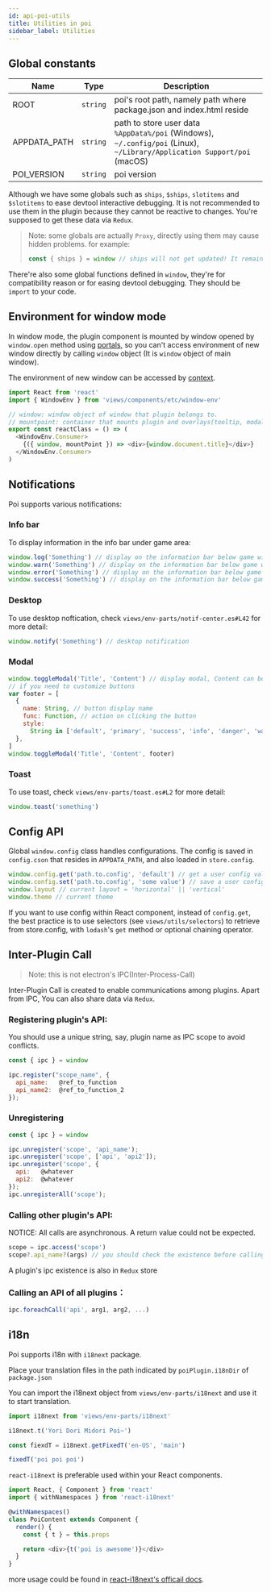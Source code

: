 ```yaml
---
id: api-poi-utils
title: Utilities in poi
sidebar_label: Utilities
---
```


## Global constants

| Name         |   Type   | Description                                                                                                                               |
| ------------ | :------: | ----------------------------------------------------------------------------------------------------------------------------------------- |
| ROOT         | `string` | poi's root path, namely path where package.json and index.html reside                                                                     |
| APPDATA_PATH | `string` | path to store user data <br/> `%AppData%/poi` (Windows), <br/> `~/.config/poi` (Linux), <br/> `~/Library/Application Support/poi` (macOS) |
| POI_VERSION  | `string` | poi version                                                                                                                               |

Although we have some globals such as `ships`, `$ships`, `slotitems` and `$slotitems` to ease devtool interactive debugging. It is not recommended to use them in the plugin because they cannot be reactive to changes. You're supposed to get these data via `Redux`.

> Note: some globals are actually `Proxy`, directly using them may cause hidden problems. for example:
>
> ```javascript
> const { ships } = window // ships will not get updated! It remains the same data as when it is declared
> ```

There're also some global functions defined in `window`, they're for compatibility reason or for easing devtool debugging. They should be `import` to your code.

## Environment for window mode

In window mode, the plugin component is mounted by window opened by `window.open` method using [portals](https://reactjs.org/docs/portals.html), so you can't access environment of new window directly by calling `window` object (It is `window` object of main window).

The environment of new window can be accessed by [context](https://reactjs.org/docs/context.html).

```javascript
import React from 'react'
import { WindowEnv } from 'views/components/etc/window-env'

// window: window object of window that plugin belongs to.
// mountpoint: container that mounts plugin and overlays(tooltip, modal, etc).
export const reactClass = () => (
  <WindowEnv.Consumer>
    {({ window, mountPoint }) => <div>{window.document.title}</div>}
  </WindowEnv.Consumer>
)
```

## Notifications

Poi supports various notifications:

### Info bar

To display information in the info bar under game area:

```javascript
window.log('Something') // display on the information bar below game window
window.warn('Something') // display on the information bar below game window
window.error('Something') // display on the information bar below game window
window.success('Something') // display on the information bar below game window
```

### Desktop

To use desktop noftication, check `views/env-parts/notif-center.es#L42` for more detail:

```javascript
window.notify('Something') // desktop notification
```

### Modal

```javascript
window.toggleModal('Title', 'Content') // display modal, Content can be HTML
// if you need to customize buttons
var footer = [
  {
    name: String, // button display name
    func: Function, // action on clicking the button
    style:
      String in ['default', 'primary', 'success', 'info', 'danger', 'warning'], // button style
  },
]
window.toggleModal('Title', 'Content', footer)
```

### Toast

To use toast, check `views/env-parts/toast.es#L2` for more detail:

```javascript
window.toast('something')
```

## Config API

Global `window.config` class handles configurations. The config is saved in `config.cson` that resides in `APPDATA_PATH`, and also loaded in `store.config`.

```javascript
window.config.get('path.to.config', 'default') // get a user config value, if fail, return the default value (NOT RECOMMENDED, SEE BELOW)
window.config.set('path.to.config', 'some value') // save a user config value, not providing value will delete the config path
window.layout // current layout = 'horizontal' || 'vertical'
window.theme // current theme
```

If you want to use config within React component, instead of `config.get`, the best practice is to use selectors (see `views/utils/selectors`) to retrieve from store.config, with `lodash`'s `get` method or optional chaining operator.

## Inter-Plugin Call

> Note: this is not electron's IPC(Inter-Process-Call)

Inter-Plugin Call is created to enable communications among plugins. Apart from IPC, You can also share data via `Redux`.

### Registering plugin's API:

You should use a unique string, say, plugin name as IPC scope to avoid conflicts.

```javascript
const { ipc } = window

ipc.register("scope_name", {
  api_name:   @ref_to_function
  api_name2:  @ref_to_function_2
});
```

### Unregistering

```javascript
const { ipc } = window

ipc.unregister('scope', 'api_name');
ipc.unregister('scope', ['api', 'api2']);
ipc.unregister('scope', {
  api:   @whatever
  api2:  @whatever
});
ipc.unregisterAll('scope');
```

### Calling other plugin's API:

NOTICE: All calls are asynchronous. A return value could not be expected.

```javascript
scope = ipc.access('scope')
scope?.api_name?(args) // you should check the existence before calling to avoid exceptions
```

A plugin's ipc existence is also in `Redux` store

### Calling an API of all plugins：

```javascript
ipc.foreachCall('api', arg1, arg2, ...)
```

## i18n

Poi supports i18n with `i18next` package.

Place your translation files in the path indicated by `poiPlugin.i18nDir` of `package.json`

You can import the i18next object from `views/env-parts/i18next` and use it to start translation.

```javascript
import i18next from 'views/env-parts/i18next'

i18next.t('Yori Dori Midori Poi~')

const fiexdT = i18next.getFixedT('en-US', 'main')

fixedT('poi poi poi')
```

`react-i18next` is preferable used within your React components.

```javascript
import React, { Component } from 'react'
import { withNamespaces } from 'react-i18next'

@withNamespaces()
class PoiContent extends Component {
  render() {
    const { t } = this.props

    return <div>{t('poi is awesome')}</div>
  }
}
```

more usage could be found in [react-i18next's officail docs](https://react.i18next.com/).
